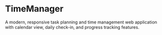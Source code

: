 # TimeManager
A modern, responsive task planning and time management web application with calendar view, daily check-in, and progress tracking features.
